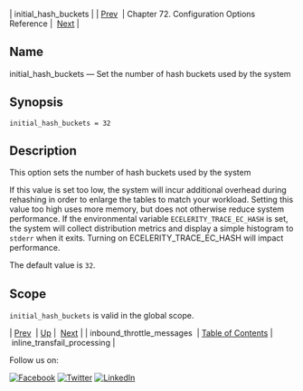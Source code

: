 | initial_hash_buckets |
| [Prev](conf.ref.inbound_throttle_messages.php)  | Chapter 72. Configuration Options Reference |  [Next](conf.ref.inline_transfail_processing.php) |

<a name="conf.ref.initial_hash_buckets"></a>
## Name

initial_hash_buckets — Set the number of hash buckets used by the system

## Synopsis

`initial_hash_buckets = 32`

<a name="idp25012352"></a>
## Description

This option sets the number of hash buckets used by the system

If this value is set too low, the system will incur additional overhead during rehashing in order to enlarge the tables to match your workload. Setting this value too high uses more memory, but does not otherwise reduce system performance. If the environmental variable `ECELERITY_TRACE_EC_HASH` is set, the system will collect distribution metrics and display a simple histogram to `stderr` when it exits. Turning on ECELERITY_TRACE_EC_HASH will impact performance.

The default value is `32`.

<a name="idp25016896"></a>
## Scope

`initial_hash_buckets` is valid in the global scope.

| [Prev](conf.ref.inbound_throttle_messages.php)  | [Up](config.options.ref.php) |  [Next](conf.ref.inline_transfail_processing.php) |
| inbound_throttle_messages  | [Table of Contents](index.php) |  inline_transfail_processing |

Follow us on:

[![Facebook](https://support.messagesystems.com/images/icon-facebook.png)](http://www.facebook.com/messagesystems) [![Twitter](https://support.messagesystems.com/images/icon-twitter.png)](http://twitter.com/#!/MessageSystems) [![LinkedIn](https://support.messagesystems.com/images/icon-linkedin.png)](http://www.linkedin.com/company/message-systems)